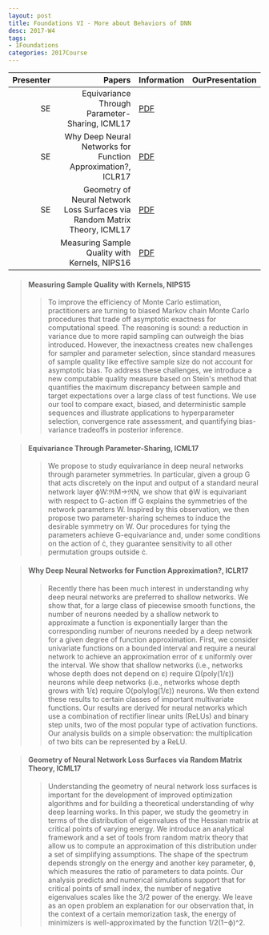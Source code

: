 ```yaml
---
layout: post
title: Foundations VI - More about Behaviors of DNN
desc: 2017-W4
tags:
- 1Foundations
categories: 2017Course
---
```




| Presenter | Papers | Information| OurPresentation |
| -----: | ----------: | :----- | :----- |
| SE |  Equivariance Through Parameter-Sharing, ICML17| [PDF](https://arxiv.org/abs/1702.08389) |
| SE |  Why Deep Neural Networks for Function Approximation?, ICLR17 | [PDF](https://openreview.net/pdf?id=SkpSlKIel) |
| SE |  Geometry of Neural Network Loss Surfaces via Random Matrix Theory, ICML17 | [PDF](http://proceedings.mlr.press/v70/pennington17a/pennington17a.pdf)|
|  | Measuring Sample Quality with Kernels, NIPS16 | [PDF](https://arxiv.org/abs/1703.01717)  |


> ####  Measuring Sample Quality with Kernels, NIPS15
>> To improve the efficiency of Monte Carlo estimation, practitioners are turning to biased Markov chain Monte Carlo procedures that trade off asymptotic exactness for computational speed. The reasoning is sound: a reduction in variance due to more rapid sampling can outweigh the bias introduced. However, the inexactness creates new challenges for sampler and parameter selection, since standard measures of sample quality like effective sample size do not account for asymptotic bias. To address these challenges, we introduce a new computable quality measure based on Stein's method that quantifies the maximum discrepancy between sample and target expectations over a large class of test functions. We use our tool to compare exact, biased, and deterministic sample sequences and illustrate applications to hyperparameter selection, convergence rate assessment, and quantifying bias-variance tradeoffs in posterior inference.


> ####  Equivariance Through Parameter-Sharing, ICML17
>> We propose to study equivariance in deep neural networks through parameter symmetries. In particular, given a group G that acts discretely on the input and output of a standard neural network layer ϕW:ℜM→ℜN, we show that ϕW is equivariant with respect to G-action iff G explains the symmetries of the network parameters W. Inspired by this observation, we then propose two parameter-sharing schemes to induce the desirable symmetry on W. Our procedures for tying the parameters achieve G-equivariance and, under some conditions on the action of , they guarantee sensitivity to all other permutation groups outside .


> ####  Why Deep Neural Networks for Function Approximation?, ICLR17 
>> Recently there has been much interest in understanding why deep neural networks are preferred to shallow networks. We show that, for a large class of piecewise smooth functions, the number of neurons needed by a shallow network to approximate a function is exponentially larger than the corresponding number of neurons needed by a deep network for a given degree of function approximation. First, we consider univariate functions on a bounded interval and require a neural network to achieve an approximation error of ε uniformly over the interval. We show that shallow networks (i.e., networks whose depth does not depend on ε) require Ω(poly(1/ε)) neurons while deep networks (i.e., networks whose depth grows with 1/ε) require O(polylog(1/ε)) neurons. We then extend these results to certain classes of important multivariate functions. Our results are derived for neural networks which use a combination of rectifier linear units (ReLUs) and binary step units, two of the most popular type of activation functions. Our analysis builds on a simple observation: the multiplication of two bits can be represented by a ReLU.


> ####  Geometry of Neural Network Loss Surfaces via Random Matrix Theory, ICML17 
>> Understanding the geometry of neural network loss surfaces is important for the development of improved optimization algorithms and for building a theoretical understanding of why deep learning works. In this paper, we study the geometry in terms of the distribution of eigenvalues of the Hessian matrix at critical points of varying energy. We introduce an analytical framework and a set of tools from random matrix theory that allow us to compute an approximation of this distribution under a set of simplifying assumptions. The shape of the spectrum depends strongly on the energy and another key parameter, ϕ, which measures the ratio of parameters to data points. Our analysis predicts and numerical simulations support that for critical points of small index, the number of negative eigenvalues scales like the 3/2 power of the energy. We leave as an open problem an explanation for our observation that, in the context of a certain memorization task, the energy of minimizers is well-approximated by the function 1/2(1−ϕ)^2.